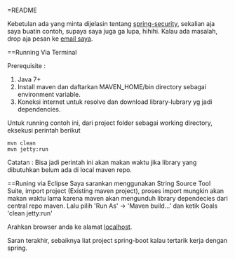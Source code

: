 =README

Kebetulan ada yang minta dijelasin tentang [spring-security](https://spring.io/projects/spring-security), sekalian aja saya buatin contoh, supaya saya juga ga lupa, hihihi. Kalau ada masalah, drop aja pesan ke [email saya](mailto:zakyalvan@gmail.com).

==Running Via Terminal

Prerequisite :
1. Java 7+
2. Install maven dan daftarkan MAVEN_HOME/bin directory sebagai environment variable.
3. Koneksi internet untuk resolve dan download library-lubrary yg jadi dependencies.

Untuk running contoh ini, dari project folder sebagai working directory, eksekusi perintah berikut

```
mvn clean
mvn jetty:run
```

Catatan : Bisa jadi perintah ini akan makan waktu jika library yang dibutuhkan belum ada di local maven repo.

==Runing via Eclipse
Saya sarankan menggunakan String Source Tool Suite, import project (Existing maven project), proses import mungkin akan makan waktu lama karena maven akan mengunduh library dependecies dari central repo maven. Lalu pilih 'Run As' -> 'Maven build...' dan ketik Goals 'clean jetty:run'

Arahkan browser anda ke alamat [localhost](http://localhost:8080).


Saran terakhir, sebaiknya liat project spring-boot kalau tertarik kerja dengan spring.